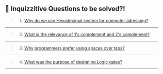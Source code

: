    ******🤔 Inquizzitive Questions to be solved?!******
-----------------------------------------------------------------------------------------------------------------------------------------------------------------

>1. [Why do we use Hexadecimal system for computer adressing?](https://www.researchgate.net/post/Why_we_are_using_HEXADECIMAL_values_for_computer_addressing)
--------------------------------------------------------------------------------------------------------------------------------------------------------------
>2. [What is the relevance of 1's complement and 2's complement?](https://www.tutorialspoint.com/1-s-complement-vs-2-s-complement)
--------------------------------------------------------------------------------------------------------------------------------------------------------------
>3. [Why programmers prefer using spaces over tabs?](https://insanelab.com/blog/notes/spaces-vs-tabs/)
--------------------------------------------------------------------------------------------------------------------------------------------------------------
>4. [What was the purpose of designing Logic gates?](https://www.khanacademy.org/computing/computers-and-internet/xcae6f4a7ff015e7d:computers/xcae6f4a7ff015e7d:logic-gates-and-circuits/a/logic-gates#:~:text=Computers%20need%20a%20way%20to,result%20based%20on%20their%20state.)
----------------------------------------------------------------------------------------------------------------------------------------------------------------
